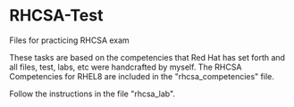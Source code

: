 # RHCSA-Test
Files for practicing RHCSA exam

These tasks are based on the competencies that Red Hat has set forth and all files, test, labs, etc were handcrafted by myself.
The RHCSA Competencies for RHEL8 are included in the "rhcsa_competencies" file.

Follow the instructions in the file "rhcsa_lab".

